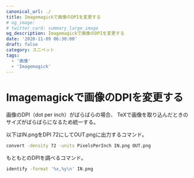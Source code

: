```yaml
---
canonical_url: ./
title: Imagemagickで画像のDPIを変更する
# og_image:
# twitter_card: summary_large_image
og_description: Imagemagickで画像のDPIを変更する
date: '2020-11-09 06:30:00'
draft: false
category: スニペット
tags:
  - '画像'
  - 'Imagemagick'
---
```


# Imagemagickで画像のDPIを変更する

画像のDPI（dot per inch）がばらばらの場合、
TeXで画像を取り込んだときのサイズがばらばらになるため統一する。

以下はIN.pngをDPI 72にしてOUT.pngに出力するコマンド。

```bash
convert -density 72 -units PixelsPerInch IN.png OUT.png
```

もともとのDPIを調べるコマンド。

```bash
identify -format '%x,%y\n' IN.png
```
